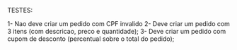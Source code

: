 TESTES:

1- Nao deve criar um pedido com CPF invalido
2- Deve criar um pedido com 3 itens (com descricao, preco e quantidade);
3- Deve criar um pedido com cupom de desconto (percentual sobre o total do pedido);

